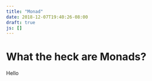```yaml
---
title: "Monad"
date: 2018-12-07T19:40:26-08:00
draft: true
js: []
---
```


# What the heck are Monads?
Hello
